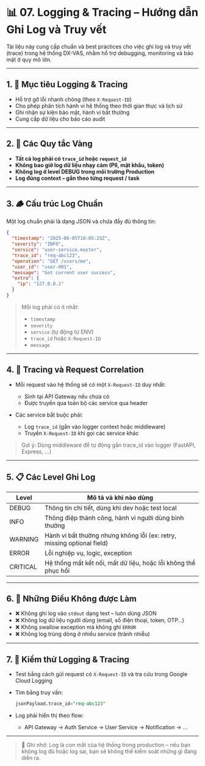 # 📊 07. Logging & Tracing – Hướng dẫn Ghi Log và Truy vết

Tài liệu này cung cấp chuẩn và best practices cho việc ghi log và truy vết (trace) trong hệ thống DX-VAS, nhằm hỗ trợ debugging, monitoring và bảo mật ở quy mô lớn.

---

## 1. 🎯 Mục tiêu Logging & Tracing

- Hỗ trợ gỡ lỗi nhanh chóng (theo `X-Request-ID`)
- Cho phép phân tích hành vi hệ thống theo thời gian thực và lịch sử
- Ghi nhận sự kiện bảo mật, hành vi bất thường
- Cung cấp dữ liệu cho báo cáo audit

---

## 2. 📍 Các Quy tắc Vàng

- **Tất cả log phải có `trace_id` hoặc `request_id`**
- **Không bao giờ log dữ liệu nhạy cảm (PII, mật khẩu, token)**
- **Không log ở level DEBUG trong môi trường Production**
- **Log đúng context – gắn theo từng request / task**

---

## 3. 🪵 Cấu trúc Log Chuẩn

Một log chuẩn phải là dạng JSON và chứa đầy đủ thông tin:

```json
{
  "timestamp": "2025-06-05T10:05:23Z",
  "severity": "INFO",
  "service": "user-service.master",
  "trace_id": "req-abc123",
  "operation": "GET /users/me",
  "user_id": "user-001",
  "message": "Get current user success",
  "extra": {
    "ip": "127.0.0.1"
  }
}
```

> Mỗi log phải có ít nhất:
>
> * `timestamp`
> * `severity`
> * `service` (tự động từ ENV)
> * `trace_id` hoặc `X-Request-ID`
> * `message`

---

## 4. 📡 Tracing và Request Correlation

* Mỗi request vào hệ thống sẽ có một `X-Request-ID` duy nhất:

  * Sinh tại API Gateway nếu chưa có
  * Được truyền qua toàn bộ các service qua header
* Các service bắt buộc phải:

  * Log `trace_id` (gắn vào logger context hoặc middleware)
  * Truyền `X-Request-ID` khi gọi các service khác

> Gợi ý: Dùng middleware để tự động gắn trace\_id vào logger (FastAPI, Express, ...)

---

## 5. 📋 Các Level Ghi Log

| Level    | Mô tả và khi nào dùng                                                  |
| -------- | ---------------------------------------------------------------------- |
| DEBUG    | Thông tin chi tiết, dùng khi dev hoặc test local                       |
| INFO     | Thông điệp thành công, hành vi người dùng bình thường                  |
| WARNING  | Hành vi bất thường nhưng không lỗi (ex: retry, missing optional field) |
| ERROR    | Lỗi nghiệp vụ, logic, exception                                        |
| CRITICAL | Hệ thống mất kết nối, mất dữ liệu, hoặc lỗi không thể phục hồi         |

---

## 6. 🛑 Những Điều Không được Làm

* ❌ Không ghi log vào `stdout` dạng text – luôn dùng JSON
* ❌ Không log dữ liệu người dùng (email, số điện thoại, token, OTP…)
* ❌ Không swallow exception mà không ghi `ERROR`
* ❌ Không log trùng dòng ở nhiều service (tránh nhiễu)

---

## 7. 🧪 Kiểm thử Logging & Tracing

* Test bằng cách gửi request có `X-Request-ID` và tra cứu trong Google Cloud Logging
* Tìm bằng truy vấn:

  ```sql
  jsonPayload.trace_id="req-abc123"
  ```
* Log phải hiển thị theo flow:

  * API Gateway → Auth Service → User Service → Notification → ...

---

> 📌 Ghi nhớ: Log là con mắt của hệ thống trong production – nếu bạn không log đủ hoặc log sai, bạn sẽ không thể kiểm soát những gì đang diễn ra.
